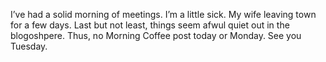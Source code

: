 I’ve had a solid morning of meetings. I’m a little sick. My wife leaving
town for a few days. Last but not least, things seem afwul quiet out in
the blogoshpere. Thus, no Morning Coffee post today or Monday. See you
Tuesday.
